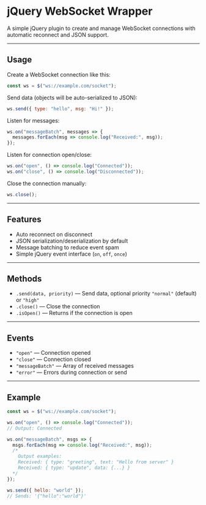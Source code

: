 # jQuery WebSocket Wrapper

A simple jQuery plugin to create and manage WebSocket connections with automatic reconnect and JSON support.

---

## Usage

Create a WebSocket connection like this:

```js
const ws = $("ws://example.com/socket");
```

Send data (objects will be auto-serialized to JSON):

```js
ws.send({ type: "hello", msg: "Hi!" });
```

Listen for messages:

```js
ws.on("messageBatch", messages => {
  messages.forEach(msg => console.log("Received:", msg));
});
```

Listen for connection open/close:

```js
ws.on("open", () => console.log("Connected"));
ws.on("close", () => console.log("Disconnected"));
```

Close the connection manually:

```js
ws.close();
```

---

## Features

* Auto reconnect on disconnect
* JSON serialization/deserialization by default
* Message batching to reduce event spam
* Simple jQuery event interface (`on`, `off`, `once`)

---

## Methods

* `.send(data, priority)` — Send data, optional priority `"normal"` (default) or `"high"`
* `.close()` — Close the connection
* `.isOpen()` — Returns if the connection is open

---

## Events

* `"open"` — Connection opened
* `"close"` — Connection closed
* `"messageBatch"` — Array of received messages
* `"error"` — Errors during connection or send

---

## Example

```js
const ws = $("ws://example.com/socket");

ws.on("open", () => console.log("Connected"));
// Output: Connected

ws.on("messageBatch", msgs => {
  msgs.forEach(msg => console.log("Received:", msg));
  /*
    Output examples:
    Received: { type: "greeting", text: "Hello from server" }
    Received: { type: "update", data: {...} }
  */
});

ws.send({ hello: "world" });
// Sends: '{"hello":"world"}'
```
